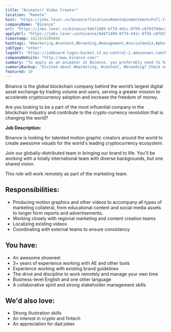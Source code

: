 ```yaml
---
title: "Animator/ Video Creator"
location: "Remote"
host: "https://jobs.lever.co/binance?location=Remote&commitment=Full-time%3A%20Remote"
companyName: "Binance"
url: "https://jobs.lever.co/binance/9d471489-6f7d-441c-8f59-c8f9378dec21"
applyUrl: "https://jobs.lever.co/binance/9d471489-6f7d-441c-8f59-c8f9378dec21/apply"
timestamp: 1611619200000
hashtags: "#marketing,#content,#branding,#management,#socialmedia,#photoshop,#English"
jobType: "other"
logoUrl: "https://jobboard-logos-bucket.s3.eu-central-1.amazonaws.com/binance"
companyWebsite: "http://www.binance.com/"
summary: "To apply as an animator at Binance, you preferably need to have 3+ years of experience working with AE and other tools."
summaryBackup: "Excited about #marketing, #content, #branding? Check out this job post!"
featured: 20
---
```


Binance is the global blockchain company behind the world’s largest digital asset exchange by trading volume and users, serving a greater mission to accelerate cryptocurrency adoption and increase the freedom of money.

Are you looking to be a part of the most influential company in the blockchain industry and contribute to the crypto-currency revolution that is changing the world?

**Job Description:**

Binance is looking for talented motion graphic creators around the world to create awesome visuals for the world's leading cryptocurrency ecosystem.

Join our globally-distributed team in bringing our brand to life. You'll be working with a totally international team with diverse backgrounds, but one shared vision.

This role will work remotely as part of the marketing team.

## Responsibilities:

*   Producing motion graphics and other videos to accompany all types of marketing collateral, from educational content and social media assets to longer form reports and advertisements.
*   Working closely with regional marketing and content creation teams
*   Localizing existing videos
*   Coordinating with external teams to ensure consistency

## You have:

*   An awesome showreel
*   3+ years of experience working with AE and other tools
*   Experience working with existing brand guidelines
*   The drive and discipline to work remotely and manage your own time
*   Business-level English and one other language
*   A collaborative spirit and strong stakeholder management skills

## We'd also love:

*   Strong illustration skills
*   An interest in crypto and fintech
*   An appreciation for dad jokes

